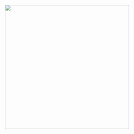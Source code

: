 <p align = "center">
  <img src = "https://github-readme-streak-stats.herokuapp.com?user=devyunus&theme=dark&hide_border=true" width = 400>
</p>
